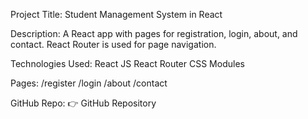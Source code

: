 Project Title: Student Management System in React

Description:
A React app with pages for registration, login, about, and contact. React Router is used for page navigation.

Technologies Used:
React JS
React Router
CSS Modules

Pages:
/register
/login
/about
/contact

GitHub Repo:
👉 GitHub Repository
